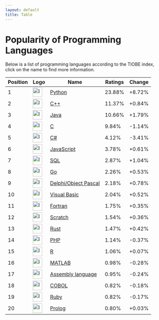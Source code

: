 ```yaml
---
layout: default
title: Table
---
```


# Popularity of Programming Languages

Below is a list of programming languages according to the TIOBE index, click on the name to find more information.

| Position | Logo | Name | Ratings | Change | 
| --- | --- | --- | --- | --- |
| 1 | <img src="https://logohistory.net/wp-content/uploads/2023/06/Python-Emblem.png" alt="logo" width="30"/> | [Python](./site/Python.md) | 23.88% | +8.72% |
| 2 | <img src="https://i.pinimg.com/originals/d6/4c/09/d64c095f35faf9c91bf9dd6b7f117b02.png" alt="logo" width="30"/> | [C++](./site/C++.md) | 11.37% | +0.84% |
| 3 | <img src="https://upload.wikimedia.org/wikipedia/en/thumb/3/30/Java_programming_language_logo.svg/640px-Java_programming_language_logo.svg.png" alt="logo" width="30"/> | [Java](./site/Java.md) | 10.66% | +1.79% |
| 4 | <img src="https://i.pinimg.com/originals/d6/4c/09/d64c095f35faf9c91bf9dd6b7f117b02.png" alt="logo" width="30"/> | [C](./site/C.md) | 9.84% | -1.14% |
| 5 | <img src="https://logodix.com/logo/1137946.png" alt="logo" width="30"/> | [C#](./site/CSharp.md) | 4.12% | -3.41% |
| 6 | <img src="https://www.kindpng.com/picc/m/171-1718046_javascript-programming-language-logo-hd-png-download.png" alt="logo" width="30"/> | [JavaScript](./site/JavaScript.md) | 3.78% | +0.61% |
| 7 | <img src="https://logodix.com/logo/542135.jpg" alt="logo" width="30"/> | [SQL](./site/SQL.md) | 2.87% | +1.04% |
| 8 | <img src="https://image.pngaaa.com/937/1523937-middle.png" alt="logo" width="30"/> | [Go](./site/Go.md) | 2.26% | +0.53% |
| 9 | <img src="https://logodix.com/logo/1298266.png" alt="logo" width="30"/> | [Delphi/Object Pascal](./site/Delphi_Object_Pascal.md) | 2.18% | +0.78% |
| 10 | <img src="https://www.kindpng.com/picc/m/13-131176_visual-basic-logo-png-transparent-png.png" alt="logo" width="30"/> | [Visual Basic](./site/Visual_Basic.md) | 2.04% | +0.52% |
| 11 | <img src="https://logodix.com/logo/1692019.png" alt="logo" width="30"/> | [Fortran](./site/Fortran.md) | 1.75% | +0.35% |
| 12 | <img src="https://upload.wikimedia.org/wikipedia/commons/thumb/f/f1/Scratchlogo.svg/120px-Scratchlogo.svg.png" alt="logo" width="30"/> | [Scratch](./site/Scratch.md) | 1.54% | +0.36% |
| 13 | <img src="https://www.clipartkey.com/mpngs/m/230-2309196_rust-programming-language-wikipedia-rust-language-logo-png.png" alt="logo" width="30"/> | [Rust](./site/Rust.md) | 1.47% | +0.42% |
| 14 | <img src="https://pngimg.com/d/php_PNG12.png" alt="logo" width="30"/> | [PHP](./site/PHP.md) | 1.14% | -0.37% |
| 15 | <img src="https://workingnation.com/wp-content/uploads/2018/05/R_logo.svg_.png" alt="logo" width="30"/> | [R](./site/R.md) | 1.06% | +0.07% |
| 16 | <img src="https://logos-world.net/wp-content/uploads/2020/12/MATLAB-Emblem.png" alt="logo" width="30"/> | [MATLAB](./site/MATLAB.md) | 0.98% | -0.28% |
| 17 | <img src="https://cdn3.vectorstock.com/i/1000x1000/59/37/assembly-language-light-blue-concept-icon-vector-42585937.jpg" alt="logo" width="30"/> | [Assembly language](./site/Assembly_language.md) | 0.95% | -0.24% |
| 18 | <img src="https://logodix.com/logo/2100260.png" alt="logo" width="30"/> | [COBOL](./site/COBOL.md) | 0.82% | -0.18% |
| 19 | <img src="https://upload.wikimedia.org/wikipedia/commons/f/f1/Ruby_logo_64x64.png" alt="logo" width="30"/> | [Ruby](./site/Ruby.md) | 0.82% | -0.17% |
| 20 | <img src="https://dashboard.snapcraft.io/site_media/appmedia/2020/04/Prolog-logo-512.png" alt="logo" width="30"/> | [Prolog](./site/Prolog.md) | 0.80% | +0.03% |
